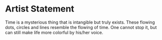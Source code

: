 # Artist Statement
Time is a mysterious thing that is intangible but truly exists. These flowing dots, circles and lines resemble the flowing of time.
One cannot stop it, but can still make life more colorful by his/her voice.
